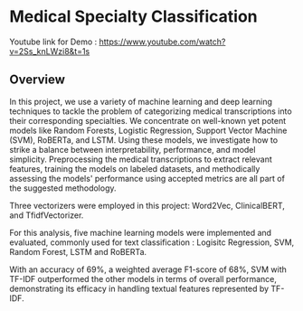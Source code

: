 # Medical Specialty Classification

Youtube link for Demo : https://www.youtube.com/watch?v=2Ss_knLWzi8&t=1s

## Overview
In this project, we use a variety of machine learning and deep learning techniques to tackle the problem of categorizing medical transcriptions into their corresponding specialties.
We concentrate on well-known yet potent models like Random Forests, Logistic Regression, Support Vector Machine (SVM), RoBERTa, and LSTM. Using these models, we investigate how to strike a balance between interpretability, performance, and model simplicity. Preprocessing the medical transcriptions to extract relevant features, training the models on labeled datasets, and methodically assessing the models' performance using accepted metrics are all part of the suggested methodology. 

Three vectorizers were employed in this project: Word2Vec, ClinicalBERT, and TfidfVectorizer.

For this analysis, five machine learning models were implemented and evaluated, commonly used for text classification : Logisitc Regression, SVM, Random Forest, LSTM and RoBERTa.

With an accuracy of 69%, a weighted average F1-score of 68%, SVM with TF-IDF outperformed the other models in terms of overall performance, demonstrating its efficacy in handling textual features represented by TF-IDF.
